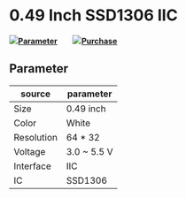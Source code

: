 # 0.49 Inch SSD1306 IIC



 ![](http://heltec.cn/icon/list.png)**[Parameter](#parameter)**&nbsp;&nbsp;&nbsp;&nbsp;&nbsp;&nbsp; ![](http://heltec.cn/icon/shop.png)**[Purchase](https://item.taobao.com/item.htm?spm=2013.1.20141002.8.781cb534hmTRh8&scm=1007.10009.70205.100200300000001&id=562842751976&pvid=3866dc24-892e-4bfc-af0d-7d2fb953e484)**



## Parameter

| source     | parameter   |
| ---------- | ----------- |
| Size       | 0.49 inch   |
| Color      | White       |
| Resolution | 64  * 32    |
| Voltage    | 3.0 ~ 5.5 V |
| Interface  | IIC         |
| IC         | SSD1306     |

